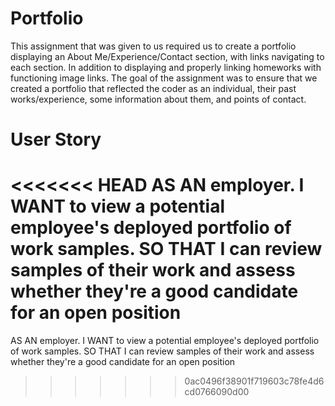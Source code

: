 # Portfolio
This assignment that was given to us required us to create a portfolio displaying an About Me/Experience/Contact section, with links navigating to each section. In addition to displaying and properly linking homeworks with functioning image links. The goal of the assignment was to ensure that we created a portfolio that reflected the coder as an individual, their past works/experience, some information about them, and points of contact.

# User Story
<<<<<<< HEAD
AS AN employer. I WANT to view a potential employee's deployed portfolio of work samples. SO THAT I can review samples of their work and assess whether they're a good candidate for an open position
=======
AS AN employer. I WANT to view a potential employee's deployed portfolio of work samples. SO THAT I can review samples of their work and assess whether they're a good candidate for an open position

>>>>>>> 0ac0496f38901f719603c78fe4d6cd0766090d00
